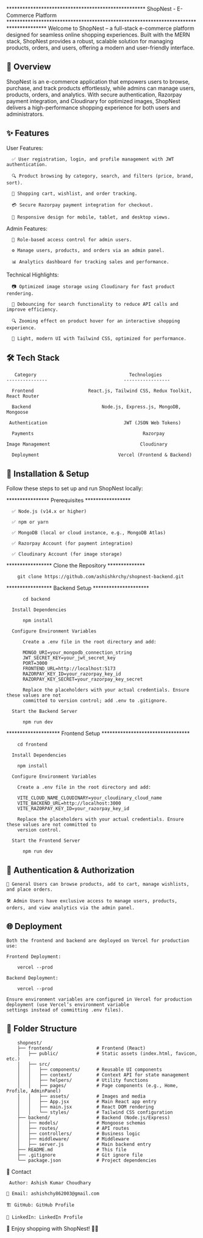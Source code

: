 ****************************************************   ShopNest - E-Commerce Platform    **************************************************************************************
  Welcome to ShopNest – a full-stack e-commerce platform designed for seamless online shopping experiences. Built
  with the MERN stack, ShopNest provides a robust, scalable solution for managing products, orders, and users,
  offering a modern and user-friendly interface.

🌟 Overview
--------------------------------------------------------------------------------------------------------------------------------------------------------------------------------

ShopNest is an e-commerce application that empowers users to browse, purchase, and track products effortlessly,
while admins can manage users, products, orders, and analytics. With secure authentication, Razorpay payment
integration, and Cloudinary for optimized images, ShopNest delivers a high-performance shopping experience
for both users and administrators.


✨ Features
-----------------------------------------------------------------------------------------------------------------------------------------------------------------------------------

  User Features:
  
      ✅ User registration, login, and profile management with JWT authentication.
      
      🔍 Product browsing by category, search, and filters (price, brand, sort).
      
      🛒 Shopping cart, wishlist, and order tracking.
      
      💳 Secure Razorpay payment integration for checkout.
      
      📱 Responsive design for mobile, tablet, and desktop views.

  Admin Features:
  
      🔐 Role-based access control for admin users.
      
      ⚙️ Manage users, products, and orders via an admin panel.
      
      📊 Analytics dashboard for tracking sales and performance.

  Technical Highlights:

      📷 Optimized image storage using Cloudinary for fast product rendering.
      
      🔄 Debouncing for search functionality to reduce API calls and improve efficiency.
      
      🔍 Zooming effect on product hover for an interactive shopping experience.
      
      🎨 Light, modern UI with Tailwind CSS, optimized for performance.

🛠️ Tech Stack
------------------------------------------------------------------------------------------------------------------------------------------------------------------

       Category                                  Technologies
    ---------------                            -----------------               

      Frontend                    React.js, Tailwind CSS, Redux Toolkit, React Router

      Backend                          Node.js, Express.js, MongoDB, Mongoose

     Authentication                            JWT (JSON Web Tokens)

      Payments                                        Razorpay

    Image Management                                 Cloudinary

      Deployment                             Vercel (Frontend & Backend)
      

  🔧 Installation & Setup
----------------------------------------------------------------------------------------------------------------------------------------------------------------

Follow these steps to set up and run ShopNest locally:

  ****************  Prerequisites  *****************
  
      ✅ Node.js (v14.x or higher)
      
      ✅ npm or yarn
      
      ✅ MongoDB (local or cloud instance, e.g., MongoDB Atlas)
      
      ✅ Razorpay Account (for payment integration)
      
      ✅ Cloudinary Account (for image storage)


 *****************  Clone the Repository   **************
 
        git clone https://github.com/ashishkrchy/shopnest-backend.git

  *****************  Backend Setup  *********************

          cd backend
      
      Install Dependencies
      
          npm install
      
      Configure Environment Variables
      
          Create a .env file in the root directory and add:
          
          MONGO_URI=your_mongodb_connection_string
          JWT_SECRET_KEY=your_jwt_secret_key
          PORT=3000
          FRONTEND_URL=http://localhost:5173
          RAZORPAY_KEY_ID=your_razorpay_key_id
          RAZORPAY_KEY_SECRET=your_razorpay_key_secret
      
          Replace the placeholders with your actual credentials. Ensure these values are not
          committed to version control; add .env to .gitignore.
      
      Start the Backend Server
      
          npm run dev

  ********************  Frontend Setup  *********************************
      
        cd frontend
      
      Install Dependencies
        
        npm install
      
      Configure Environment Variables
      
        Create a .env file in the root directory and add:
        
        VITE_CLOUD_NAME_CLOUDINARY=your_cloudinary_cloud_name
        VITE_BACKEND_URL=http://localhost:3000
        VITE_RAZORPAY_KEY_ID=your_razorpay_key_id
        
        Replace the placeholders with your actual credentials. Ensure these values are not committed to
        version control.
      
      Start the Frontend Server
      
          npm run dev

🔐 Authentication & Authorization
-------------------------------------------------------------------------------------------------------------------------------------------------------------------------------

    👥 General Users can browse products, add to cart, manage wishlists, and place orders.
    
    🛠️ Admin Users have exclusive access to manage users, products, orders, and view analytics via the admin panel.

🌐 Deployment
------------------------------------------------------------------------------------------------------------------------------------------------------------------------

    Both the frontend and backend are deployed on Vercel for production use:
    
    Frontend Deployment:
    
        vercel --prod
    
    Backend Deployment:
    
        vercel --prod
    
    Ensure environment variables are configured in Vercel for production deployment (use Vercel’s environment variable
    settings instead of committing .env files).

📂 Folder Structure
---------------------------------------------------------------------------------------------------------------------------------------------------------------------

        shopnest/
        ├── frontend/                # Frontend (React)
        │   ├── public/              # Static assets (index.html, favicon, etc.)
        │   ├── src/
        │   │   ├── components/      # Reusable UI components
        │   │   ├── context/         # Context API for state management
        │   │   ├── helpers/         # Utility functions
        │   │   ├── pages/           # Page components (e.g., Home, Profile, AdminPanel)
        │   │   ├── assets/          # Images and media
        │   │   ├── App.jsx          # Main React app entry
        │   │   ├── main.jsx         # React DOM rendering
        │   │   └── styles/          # Tailwind CSS configuration
        ├── backend/                 # Backend (Node.js/Express)
        │   ├── models/              # Mongoose schemas
        │   ├── routes/              # API routes
        │   ├── controllers/         # Business logic
        │   ├── middleware/          # Middleware
        │   ├── server.js            # Main backend entry
        ├── README.md                # This file
        ├── .gitignore               # Git ignore file
        └── package.json             # Project dependencies


📧 Contact

     Author: Ashish Kumar Choudhary
    
    📩 Email: ashishchy862003@gmail.com
    
    🏗️ GitHub: GitHub Profile
    
    💼 LinkedIn: LinkedIn Profile
    
🎉 Enjoy shopping with ShopNest! 🛒🔥

